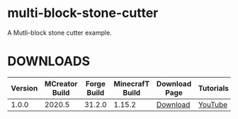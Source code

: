 # multi-block-stone-cutter
A Mutli-block stone cutter example.

# DOWNLOADS
| Version | MCreator Build | Forge Build | MinecrafT Build | Download Page | Tutorials |
| --- | --- | --- | --- | --- | --- |
| 1.0.0 | 2020.5 | 31.2.0 | 1.15.2 | [Download](https://github.com/MCreator-Examples/Auto-Replanting-Saplings/releases/tag/1.0.0) | [YouTube](https://youtu.be/6nTEB5iqacI) |

